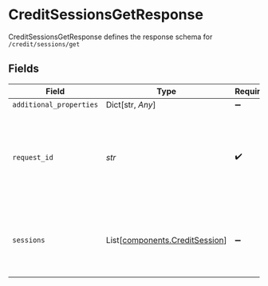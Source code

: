 # CreditSessionsGetResponse

CreditSessionsGetResponse defines the response schema for `/credit/sessions/get`


## Fields

| Field                                                                                                                                       | Type                                                                                                                                        | Required                                                                                                                                    | Description                                                                                                                                 |
| ------------------------------------------------------------------------------------------------------------------------------------------- | ------------------------------------------------------------------------------------------------------------------------------------------- | ------------------------------------------------------------------------------------------------------------------------------------------- | ------------------------------------------------------------------------------------------------------------------------------------------- |
| `additional_properties`                                                                                                                     | Dict[str, *Any*]                                                                                                                            | :heavy_minus_sign:                                                                                                                          | N/A                                                                                                                                         |
| `request_id`                                                                                                                                | *str*                                                                                                                                       | :heavy_check_mark:                                                                                                                          | A unique identifier for the request, which can be used for troubleshooting. This identifier, like all Plaid identifiers, is case sensitive. |
| `sessions`                                                                                                                                  | List[[components.CreditSession](../../models/components/creditsession.md)]                                                                  | :heavy_minus_sign:                                                                                                                          | A list of Link sessions for the user. Sessions will be sorted in reverse chronological order.                                               |